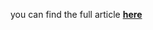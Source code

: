 you can find the full article <b><a href='https://towardsdatascience.com/time-series-generation-with-vae-lstm-5a6426365a1c'>here</a></b>
